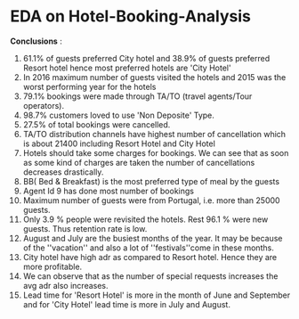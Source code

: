 # EDA on Hotel-Booking-Analysis

**Conclusions** :
1. 61.1% of guests preferred City hotel and 38.9% of guests preferred Resort hotel hence most preferred hotels are 'City Hotel'
2. In 2016 maximum number of guests visited the hotels and 2015 was the worst performing year for the hotels
3. 79.1% bookings were made through TA/TO (travel agents/Tour operators).
4. 98.7% customers loved to use 'Non Deposite' Type.
5. 27.5% of total bookings were cancelled.
6. TA/TO distribution channels have highest number of cancellation which is about 21400 including Resort Hotel and City Hotel
7. Hotels should take some charges for bookings. We can see that as soon as some kind of charges are taken the number of cancellations decreases drastically. 
8. BB( Bed & Breakfast) is the most preferred  type of meal by the guests
9. Agent Id 9 has done most number of bookings
10. Maximum number of guests were from Portugal, i.e. more than 25000 guests.
11. Only 3.9 % people were revisited the hotels. Rest 96.1 % were new guests. Thus retention rate is low.
12. August and July are the busiest months of the year. It may be because of the ''vacation'' and also a lot of ''festivals''come in these months.
13. City hotel have high adr as compared to Resort hotel. Hence they are more profitable.
14. We can observe that as the number of special requests increases the avg adr also increases.
15. Lead time for 'Resort Hotel' is more in the month of June and September and for 'City Hotel' lead time is more in July and August.
